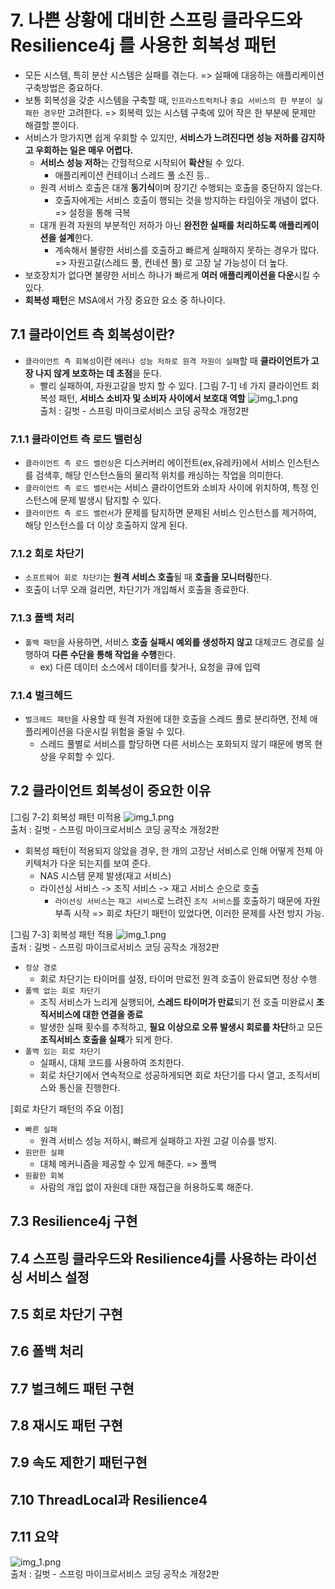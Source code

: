 # 7. 나쁜 상황에 대비한 스프링 클라우드와 Resilience4j 를 사용한 회복성 패턴
- 모든 시스템, 특히 분산 시스템은 실패를 겪는다. => 실패에 대응하는 애플리케이션 구축방법은 중요하다.
- 보통 회복성을 갖춘 시스템을 구축할 때, `인프라스트럭처`나 `중요 서비스의 한 부분이 실패한 경우`만 고려한다. => 회복력 있는 시스템 구축에 있어 작은 한 부분에 문제만 해결할 뿐이다.
- 서비스가 망가지면 쉽게 우회할 수 있지만, **서비스가 느려진다면 성능 저하를 감지하고 우회하는 일은 매우 어렵다.**
  - **서비스 성능 저하**는 간헐적으로 시작되어 **확산**될 수 있다.
    - 애플리케이션 컨테이너 스레드 풀 소진 등..
  - 원격 서비스 호출은 대개 **동기식**이며 장기간 수행되는 호출을 중단하지 않는다.
    - 호출자에게는 서비스 호출이 행되는 것을 방지하는 타임아웃 개념이 없다. => 설정을 통해 극복
  - 대개 원격 자원의 부분적인 저하가 아닌 **완전한 실패를 처리하도록 애플리케이션을 설계**한다.
    - 계속해서 불량한 서비스를 호출하고 빠르게 실패하지 못하는 경우가 많다. => 자원고갈(스레드 풀, 컨네션 풀) 로 고장 날 가능성이 더 높다.
- 보호장치가 없다면 불량한 서비스 하나가 빠르게 **여러 애플리케이션을 다운**시킬 수 있다.
- **회복성 패턴**은 MSA에서 가장 중요한 요소 중 하나이다.

## 7.1 클라이언트 측 회복성이란?
- `클라이언트 측 회복성`이란 `에러나 성능 저하로 원격 자원이 실패`할 때 **클라이언트가 고장 나지 않게 보호하는 데 초점**을 둔다.
  - 빨리 실패하여, 자원고갈을 방지 할 수 있다.
[그림 7-1] 네 가지 클라이언트 회복성 패턴, **서비스 소비자 및 소비자 사이에서 보호대 역할**
![img_1.png](images/ch07/img.png)  
출처 : 길벗 - 스프링 마이크로서비스 코딩 공작소 개정2판  

### 7.1.1 클라이언트 측 로드 밸런싱
- `클라이언트 측 로드 밸런싱`은 디스커버리 에이전트(ex,유레카)에서 서비스 인스턴스를 검색후, 해당 인스턴스들의 물리적 위치를 캐싱하는 작업을 의미한다.
- `클라이언트 측 로드 밸런서`는 서비스 클라이언트와 소비자 사이에 위치하여, 특정 인스턴스에 문제 발생시 탐지할 수 있다.
- `클라이언트 측 로드 밸런서`가 문제를 탐지하면 문제된 서비스 인스턴스를 제거하여, 해당 인스턴스를 더 이상 호출하지 않게 된다.
### 7.1.2 회로 차단기
- `소프트웨어 회로 차단기`는 **원격 서비스 호출**될 때 **호출을 모니터링**한다.
- 호출이 너무 오래 걸리면, 차단기가 개입해서 호출을 종료한다.
### 7.1.3 폴백 처리
- `폴백 패턴`을 사용하면, 서비스 **호출 실패시 예외를 생성하지 않고** 대체코드 경로를 실행하여 **다른 수단을 통해 작업을 수행**한다.
  - ex) 다른 데이터 소스에서 데이터를 찾거나, 요청을 큐에 입력 
### 7.1.4 벌크헤드
- `벌크헤드 패턴`을 사용할 때 원격 자원에 대한 호출을 스레드 풀로 분리하면, 전체 애플리케이션을 다운시킬 위험을 줄일 수 있다.
  - 스레드 풀별로 서비스를 할당하면 다른 서비스는 포화되지 않기 때문에 병목 현상을 우회할 수 있다.

## 7.2 클라이언트 회복성이 중요한 이유
[그림 7-2] 회복성 패턴 미적용
![img_1.png](images/ch07/img_1.png)  
출처 : 길벗 - 스프링 마이크로서비스 코딩 공작소 개정2판    
- 회복성 패턴이 적용되지 않았을 경우, 한 개의 고장난 서비스로 인해 어떻게 전체 아키텍처가 다운 되는지를 보여 준다.
  - NAS 시스템 문제 발생(재고 서비스)
  - 라이선싱 서비스 -> 조직 서비스 -> 재고 서비스 순으로 호출
    - `라이선싱 서비스`는 `재고 서비스`로 느려진 `조직 서비스`를 호출하기 때문에 자원 부족 시작 => 회로 차단기 패턴이 있었다면, 이러한 문제를 사전 방지 가능.

[그림 7-3] 회복성 패턴 적용
![img_1.png](images/ch07/img_2.png)  
출처 : 길벗 - 스프링 마이크로서비스 코딩 공작소 개정2판  
- `정상 경로`
  - 회로 차단기는 타이머를 설정, 타이머 만료전 원격 호출이 완료되면 정상 수행
- `폴백 없는 회로 차단기`
  - 조직 서비스가 느리게 실행되어, **스레드 타이머가 만료**되기 전 호출 미완료시 **조직서비스에 대한 연결을 종료** 
  - 발생한 실패 횟수를 추적하고, **필요 이상으로 오류 발생시 회로를 차단**하고 모든 **조직서비스 호출을 실패**가 되게 한다.
- `폴백 있는 회로 차단기`
  - 실패시, 대체 코드를 사용하여 조치한다.
  - 회로 차단기에서 연속적으로 성공하게되면 회로 차단기를 다시 열고, 조직서비스와 통신을 진행한다.

[회로 차단기 패턴의 주요 이점]
- `빠른 실패`
  - 원격 서비스 성능 저하시, 빠르게 실패하고 자원 고갈 이슈를 방지.
- `원만한 실패`
  - 대체 메커니즘을 제공할 수 있게 해준다. => 폴백
- `원활한 회복`
  - 사람의 개입 없이 자원데 대한 재접근을 허용하도록 해준다.

## 7.3 Resilience4j 구현
## 7.4 스프링 클라우드와 Resilience4j를 사용하는 라이선싱 서비스 설정
## 7.5 회로 차단기 구현
## 7.6 폴백 처리
## 7.7 벌크헤드 패턴 구현
## 7.8 재시도 패턴 구현
## 7.9 속도 제한기 패턴구현
## 7.10 ThreadLocal과 Resilience4
## 7.11 요약


![img_1.png](images/ch07/img.png)  
출처 : 길벗 - 스프링 마이크로서비스 코딩 공작소 개정2판  